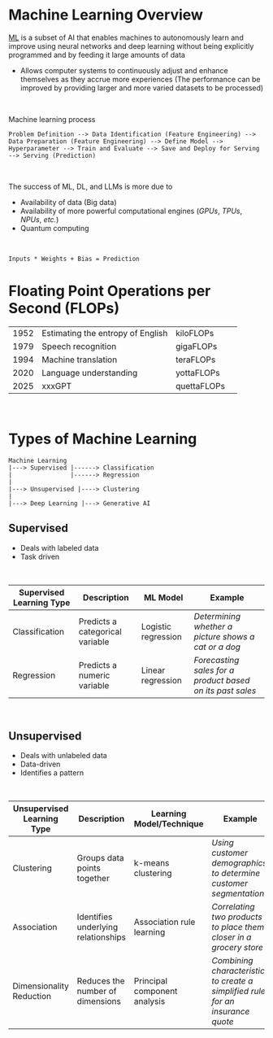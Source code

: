 # Machine Learning Overview

[ML](https://cloud.google.com/learn/what-is-machine-learning?hl=en) is a subset of AI that enables machines to autonomously learn and improve using neural networks and deep learning without being explicitly programmed and by feeding it large amounts of data

* Allows computer systems to continuously adjust and enhance themselves as they accrue more experiences (The performance can be improved by providing larger and more varied datasets to be processed)

<br>

Machine learning process
```Text
Problem Definition --> Data Identification (Feature Engineering) --> Data Preparation (Feature Engineering) --> Define Model --> Hyperparameter --> Train and Evaluate --> Save and Deploy for Serving --> Serving (Prediction)
```

<br>

The success of ML, DL, and LLMs is more due to 
* Availability of data (Big data)
* Availability of more powerful computational engines (*GPUs*, *TPUs*, *NPUs*, *etc.*)
* Quantum computing

<br>

`Inputs * Weights + Bias = Prediction`

# Floating Point Operations per Second (FLOPs)

| | | | |
| --- | --- | --- | --- |
| 1952 | Estimating the entropy of English | kiloFLOPs | |
| 1979 | Speech recognition | gigaFLOPs | |
| 1994 | Machine translation | teraFLOPs | |
| 2020 | Language understanding | yottaFLOPs | |
| 2025 | xxxGPT | quettaFLOPs | |

<br>

# Types of Machine Learning

```Text
Machine Learning
|---> Supervised |------> Classification
|                |------> Regression
|
|---> Unsupervised |----> Clustering
|
|---> Deep Learning |---> Generative AI
```

## Supervised 

* Deals with labeled data
* Task driven

<br>

| Supervised Learning Type | Description | ML Model | Example |
| --- | --- | --- | --- |
| Classification | Predicts a categorical variable | Logistic regression | *Determining whether a picture shows a cat or a dog* |
| Regression | Predicts a numeric variable | Linear regression | *Forecasting sales for a product based on its past sales* |

<br>

## Unsupervised

* Deals with unlabeled data
* Data-driven 
* Identifies a pattern

<br>

| Unsupervised Learning Type | Description | Learning Model/Technique | Example |
| --- | --- | --- | --- |
| Clustering | Groups data points together | k-means clustering | *Using customer demographics to determine customer segmentation* |
| Association | Identifies underlying relationships | Association rule learning | *Correlating two products to place them closer in a grocery store* |
| Dimensionality Reduction | Reduces the number of dimensions | Principal component analysis | *Combining characteristics to create a simplified rule for an insurance quote* |